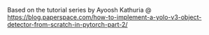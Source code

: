 Based on the tutorial series by Ayoosh Kathuria 
@ https://blog.paperspace.com/how-to-implement-a-yolo-v3-object-detector-from-scratch-in-pytorch-part-2/
